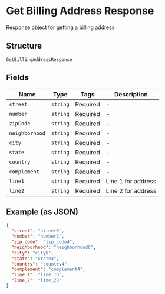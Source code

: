 
# Get Billing Address Response

Response object for getting a billing address

## Structure

`GetBillingAddressResponse`

## Fields

| Name | Type | Tags | Description |
|  --- | --- | --- | --- |
| `street` | `string` | Required | - |
| `number` | `string` | Required | - |
| `zipCode` | `string` | Required | - |
| `neighborhood` | `string` | Required | - |
| `city` | `string` | Required | - |
| `state` | `string` | Required | - |
| `country` | `string` | Required | - |
| `complement` | `string` | Required | - |
| `line1` | `string` | Required | Line 1 for address |
| `line2` | `string` | Required | Line 2 for address |

## Example (as JSON)

```json
{
  "street": "street0",
  "number": "number2",
  "zip_code": "zip_code4",
  "neighborhood": "neighborhood6",
  "city": "city0",
  "state": "state4",
  "country": "country4",
  "complement": "complement4",
  "line_1": "line_16",
  "line_2": "line_28"
}
```

